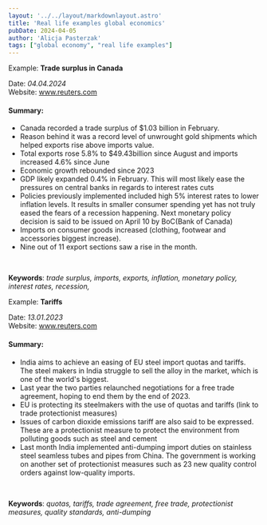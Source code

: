 ```yaml
---
layout: '../../layout/markdownlayout.astro'
title: 'Real life examples global economics'
pubDate: 2024-04-05
author: 'Alicja Pasterzak'
tags: ["global economy", "real life examples"]
---
```

Example: **Trade surplus in Canada**

Date: _04.04.2024_ <br>
Website:
<a href="_https://www.reuters.com/markets/canada-posts-bigger-than-expected-february-trade-surplus-2024-04-04/_">www.reuters.com</a>

#### **Summary:**

- Canada recorded a trade surplus of $1.03 billion in February.
- Reason behind it was a record level of unwrought gold shipments which helped exports rise above imports value.
- Total exports rose 5.8% to $49.43billion since August and imports increased 4.6% since June
- Economic growth rebounded since 2023
- GDP likely expanded 0.4% in February. This will most likely ease the pressures on central banks in regards to interest rates cuts
- Policies previously implemented included high 5% interest rates to lower inflation levels. It results in smaller consumer spending yet has not truly eased the fears of a recession happening. Next monetary policy decision is said to be issued on April 10 by BoC(Bank of Canada)
- Imports on consumer goods increased (clothing, footwear and accessories biggest increase).
- Nine out of 11 export sections saw a rise in the month.

<br>

**Keywords**: _trade surplus, imports, exports, inflation, monetary policy, interest rates, recession,_

<!--  --> 
Example: **Tariffs**

Date: _13.01.2023_<br> 
Website:
<a href="https://www.reuters.com/markets/commodities/india-seek-easing-eu-steel-quotas-tarr
ifs-trade-talks-2023-01-13/">www.reuters.com</a>

#### **Summary:** 
- India aims to achieve an easing of EU steel import quotas and tariffs. The steel makers in India struggle to sell the alloy in the market, which is one of the world's biggest.
- Last year the two parties relaunched negotiations for a free trade agreement, hoping to end them by the end of 2023.
- EU is protecting its steelmakers with the use of quotas and tariffs (link to trade protectionist measures)
- Issues of carbon dioxide emissions tariff are also said to be expressed. These are a protectionist measure to protect the environment from polluting goods such as steel and cement
- Last month India implemented anti-dumping import duties on stainless steel seamless tubes and pipes from China. The government is working on another set of protectionist measures such as 23 new quality control orders against low-quality imports.

<br> 

**Keywords**: _quotas, tariffs, trade agreement, free trade, protectionist measures, quality standards, anti-dumping_


